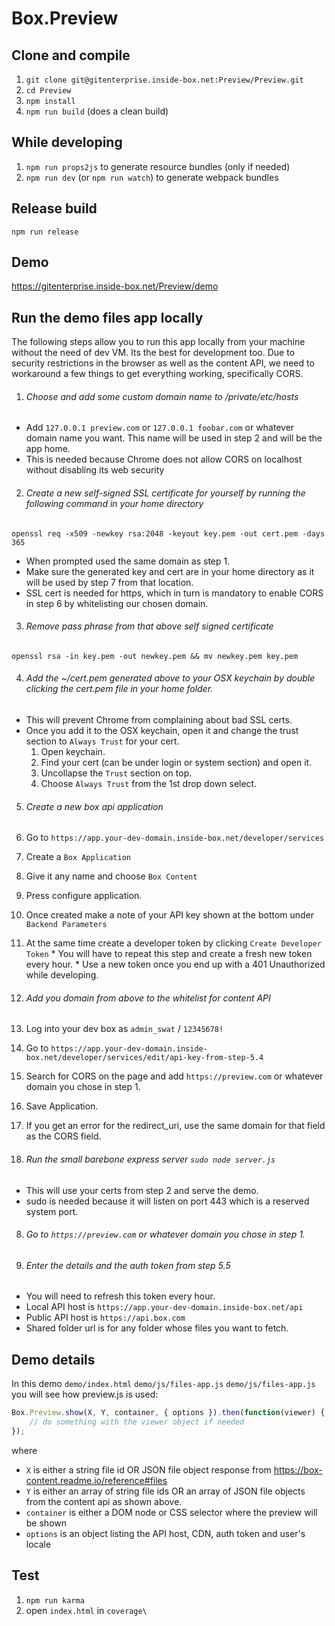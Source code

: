 Box.Preview
============

Clone and compile
-----------------
1. `git clone git@gitenterprise.inside-box.net:Preview/Preview.git`
2. `cd Preview`
3. `npm install`
4. `npm run build` (does a clean build)
 

While developing
----------------
1. `npm run props2js` to generate resource bundles (only if needed)
2. `npm run dev` (or `npm run watch`) to generate webpack bundles


Release build
--------------
`npm run release`


Demo
----
https://gitenterprise.inside-box.net/Preview/demo


Run the demo files app locally
------------------------------
The following steps allow you to run this app locally from your machine without the need of dev VM. Its the best for development too. Due to security restrictions in the browser as well as the content API, we need to workaround a few things to get everything working, specifically CORS.

1. ###### Choose and add some custom domain name to /private/etc/hosts
  * Add `127.0.0.1 preview.com` or `127.0.0.1 foobar.com` or whatever domain name you want. This name will be used in step 2 and will be the app home.
  * This is needed because Chrome does not allow CORS on localhost without disabling its web security

2. ###### Create a new self-signed SSL certificate for yourself by running the following command in your home directory
`openssl req -x509 -newkey rsa:2048 -keyout key.pem -out cert.pem -days 365`
  * When prompted used the same domain as step 1.
  * Make sure the generated key and cert are in your home directory as it will be used by step 7 from that location.
  * SSL cert is needed for https, which in turn is mandatory to enable CORS in step 6 by whitelisting our chosen domain.

3. ###### Remove pass phrase from that above self signed certificate
`openssl rsa -in key.pem -out newkey.pem && mv newkey.pem key.pem`

4. ###### Add the ~/cert.pem generated above to your OSX keychain by double clicking the cert.pem file in your home folder.
  * This will prevent Chrome from complaining about bad SSL certs.
  * Once you add it to the OSX keychain, open it and change the trust section to `Always Trust` for your cert.
    1. Open keychain.
    2. Find your cert (can be under login or system section) and open it.
    3. Uncollapse the `Trust` section on top.
    4. Choose `Always Trust` from the 1st drop down select.

5. ###### Create a new box api application
  1. Go to `https://app.your-dev-domain.inside-box.net/developer/services`
  2. Create a `Box Application`
  3. Give it any name and choose `Box Content`
  4. Press configure application.
  5. Once created make a note of your API key shown at the bottom under `Backend Parameters`
  6. At the same time create a developer token by clicking `Create Developer Token`
    * You will have to repeat this step and create a fresh new token every hour.
    * Use a new token once you end up with a 401 Unauthorized while developing.

6. ###### Add you domain from above to the whitelist for content API
  1. Log into your dev box as `admin_swat` / `12345678!`
  2. Go to `https://app.your-dev-domain.inside-box.net/developer/services/edit/api-key-from-step-5.4`
  3. Search for CORS on the page and add `https://preview.com` or whatever domain you chose in step 1.
  4. Save Application.
  5. If you get an error for the redirect_uri, use the same domain for that field as the CORS field.

7. ###### Run the small barebone express server `sudo node server.js`
  * This will use your certs from step 2 and serve the demo.
  * sudo is needed because it will listen on port 443 which is a reserved system port.

8. ###### Go to `https://preview.com` or whatever domain you chose in step 1.

9. ###### Enter the details and the auth token from step 5.5
  * You will need to refresh this token every hour.
  * Local API host is `https://app.your-dev-domain.inside-box.net/api`
  * Public API host is `https://api.box.com`
  * Shared folder url is for any folder whose files you want to fetch.


Demo details
------------
In this demo `demo/index.html` `demo/js/files-app.js` `demo/js/files-app.js` you will see how preview.js is used:

```javascript
Box.Preview.show(X, Y, container, { options }).then(function(viewer) {
    // do something with the viewer object if needed
});
```
where
* `X` is either a string file id OR JSON file object response from https://box-content.readme.io/reference#files
* `Y` is either an array of string file ids OR an array of JSON file objects from the content api as shown above.
* `container` is either a DOM node or CSS selector where the preview will be shown
* `options` is an object listing the API host, CDN, auth token and user's locale


Test
----

1. `npm run karma`
2. open `index.html` in `coverage\`
